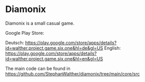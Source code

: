 # Diamonix

Diamonix is a small casual game.

Google Play Store:

Deutsch: https://play.google.com/store/apps/details?id=walther.project.game.six.one&hl=de&gl=US
English: https://play.google.com/store/apps/details?id=walther.project.game.six.one&hl=en&gl=US

The main code can be found in https://github.com/StephanWalther/diamonix/tree/main/core/src
